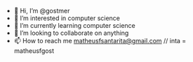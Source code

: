 - 👋 Hi, I’m @gostmer
- 👀 I’m interested in computer science
- 🌱 I’m currently learning computer science
- 💞️ I’m looking to collaborate on anything
- 📫 How to reach me matheusfsantarita@gmail.com // inta = matheusfgost

<!---
gostmer/gostmer is a ✨ special ✨ repository because its `README.md` (this file) appears on your GitHub profile.
You can click the Preview link to take a look at your changes.
--->
